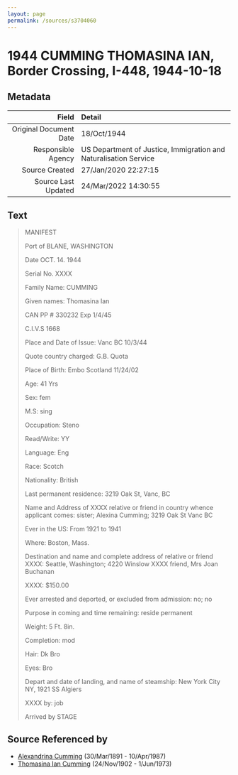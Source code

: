 ```yaml
---
layout: page
permalink: /sources/s3704060
---
```


# 1944 CUMMING THOMASINA IAN, Border Crossing, I-448, 1944-10-18

## Metadata

Field | Detail
---:|:---
Original Document Date | 18/Oct/1944
Responsible Agency | US Department of Justice, Immigration and Naturalisation Service
Source Created | 27/Jan/2020 22:27:15
Source Last Updated | 24/Mar/2022 14:30:55

## Text

> MANIFEST
>
> Port of BLANE, WASHINGTON
>
> Date OCT. 14. 1944
>
> Serial No. XXXX
>
> Family Name: CUMMING
>
> Given names: Thomasina Ian
>
> CAN PP # 330232 Exp 1/4/45 
>
> C.I.V.S 1668
>
> Place and Date of Issue: Vanc BC 10/3/44
>
> Quote country charged: G.B. Quota
>
> Place of Birth: Embo Scotland 11/24/02
>
> Age: 41 Yrs
>
> Sex: fem
>
> M.S: sing
>
> Occupation: Steno
>
> Read/Write: YY
>
> Language: Eng
>
> Race: Scotch
>
> Nationality: British
>
> Last permanent residence: 3219 Oak St, Vanc, BC
>
> Name and Address of XXXX relative or friend in country whence applicant comes: sister; Alexina Cumming; 3219 Oak St Vanc BC
>
> Ever in the US: From 1921 to 1941
>
> Where: Boston, Mass.
>
> Destination and name and complete address of relative or friend XXXX: Seattle, Washington; 4220 Winslow XXXX friend, Mrs Joan Buchanan
>
> XXXX: $150.00
>
> Ever arrested and deported, or excluded from admission: no; no
>
> Purpose in coming and time remaining: reside permanent
>
> Weight: 5 Ft. 8in.
>
> Completion: mod
>
> Hair: Dk Bro
>
> Eyes: Bro
>
> Depart and date of landing, and name of steamship: New York City NY, 1921 SS Algiers
>
> XXXX by: job
>
> Arrived by STAGE
>

## Source Referenced by

* [Alexandrina Cumming](../people/@57186713@-alexandrina-cumming-b1891-3-30-d1987-4-10.md) (30/Mar/1891 - 10/Apr/1987)
* [Thomasina Ian Cumming](../people/@92241152@-thomasina-ian-cumming-b1902-11-24-d1973-6-1.md) (24/Nov/1902 - 1/Jun/1973)
